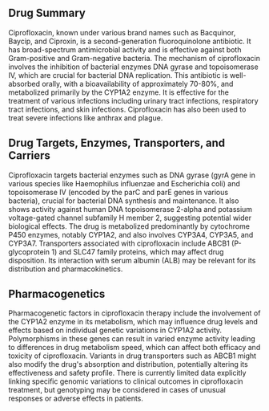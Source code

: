 ## Drug Summary
Ciprofloxacin, known under various brand names such as Bacquinor, Baycip, and Ciproxin, is a second-generation fluoroquinolone antibiotic. It has broad-spectrum antimicrobial activity and is effective against both Gram-positive and Gram-negative bacteria. The mechanism of ciprofloxacin involves the inhibition of bacterial enzymes DNA gyrase and topoisomerase IV, which are crucial for bacterial DNA replication. This antibiotic is well-absorbed orally, with a bioavailability of approximately 70-80%, and metabolized primarily by the CYP1A2 enzyme. It is effective for the treatment of various infections including urinary tract infections, respiratory tract infections, and skin infections. Ciprofloxacin has also been used to treat severe infections like anthrax and plague.

## Drug Targets, Enzymes, Transporters, and Carriers
Ciprofloxacin targets bacterial enzymes such as DNA gyrase (gyrA gene in various species like Haemophilus influenzae and Escherichia coli) and topoisomerase IV (encoded by the parC and parE genes in various bacteria), crucial for bacterial DNA synthesis and maintenance. It also shows activity against human DNA topoisomerase 2-alpha and potassium voltage-gated channel subfamily H member 2, suggesting potential wider biological effects. The drug is metabolized predominantly by cytochrome P450 enzymes, notably CYP1A2, and also involves CYP3A4, CYP3A5, and CYP3A7. Transporters associated with ciprofloxacin include ABCB1 (P-glycoprotein 1) and SLC47 family proteins, which may affect drug disposition. Its interaction with serum albumin (ALB) may be relevant for its distribution and pharmacokinetics.

## Pharmacogenetics
Pharmacogenetic factors in ciprofloxacin therapy include the involvement of the CYP1A2 enzyme in its metabolism, which may influence drug levels and effects based on individual genetic variations in CYP1A2 activity. Polymorphisms in these genes can result in varied enzyme activity leading to differences in drug metabolism speed, which can affect both efficacy and toxicity of ciprofloxacin. Variants in drug transporters such as ABCB1 might also modify the drug's absorption and distribution, potentially altering its effectiveness and safety profile. There is currently limited data explicitly linking specific genomic variations to clinical outcomes in ciprofloxacin treatment, but genotyping may be considered in cases of unusual responses or adverse effects in patients.